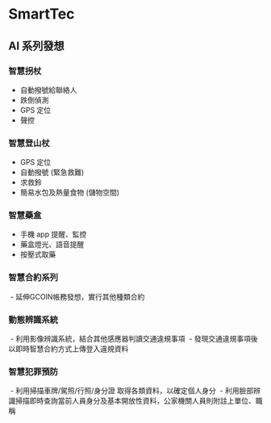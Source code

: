 # SmartTec
## AI 系列發想
### 智慧拐杖
  - 自動撥號給聯絡人
  - 跌倒偵測
  - GPS 定位
  - 聲控

### 智慧登山杖
  - GPS 定位
  - 自動撥號 (緊急救難)
  - 求救鈴
  - 簡易水包及熱量食物 (儲物空間)

### 智慧藥盒
  - 手機 app 提醒、監控
  - 藥盒燈光、語音提醒
  - 按壓式取藥

### 智慧合約系列
  - 延伸GCOIN帳務發想，實行其他種類合約
  
### 動態辨識系統
  - 利用影像辨識系統，結合其他感應器判讀交通違規事項
  - 發現交通違規事項後以即時智慧合約方式上傳登入違規資料

### 智慧犯罪預防
  - 利用掃描車牌/駕照/行照/身分證 取得各類資料，以確定個人身分
  - 利用臉部辨識掃描即時查詢當前人員身分及基本開放性資料，公家機關人員則附註上單位、職稱
